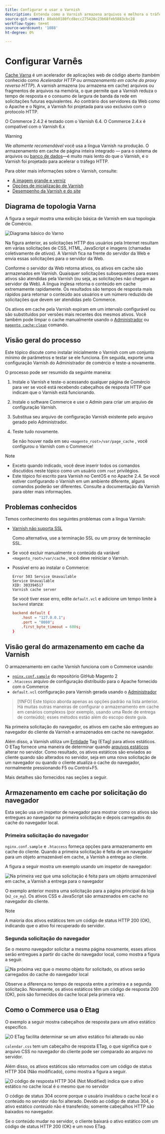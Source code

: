 ```yaml
---
title: Configurar e usar o Varnish
description: Entenda como a Varnish armazena arquivos e melhora o tráfego HTTP.
source-git-commit: 80abb0180fcd8ecc275428c23b68feb5883cbc28
workflow-type: tm+mt
source-wordcount: '1088'
ht-degree: 0%

---
```



# Configurar Varnês

[Cache Varna] é um acelerador de aplicações web de código aberto (também conhecido como _Acelerador HTTP_ ou _armazenamento em cache do proxy reverso HTTP_). A varnish armazena (ou armazena em cache) arquivos ou fragmentos de arquivos na memória, o que permite que a Varnish reduza o tempo de resposta e o consumo de largura de banda da rede em solicitações futuras equivalentes. Ao contrário dos servidores da Web como o Apache e o Nginx, a Varnish foi projetada para uso exclusivo com o protocolo HTTP.

O Commerce 2.4.2 é testado com o Varnish 6.4. O Commerce 2.4.x é compatível com o Varnish 6.x

>[!WARNING]
>
>We _altamente recomendável_ você usa a língua Varnish na produção. O armazenamento em cache de página inteira integrado — para o sistema de arquivos ou [banco de dados]—é muito mais lento do que o Varnish, e o Varnish foi projetado para acelerar o tráfego HTTP.

Para obter mais informações sobre o Varnish, consulte:

- [A imagem grande e verniz]
- [Opções de inicialização de Varnish]
- [Desempenho da Varnish e do site]

## Diagrama de topologia Varna

A figura a seguir mostra uma exibição básica de Varnish em sua topologia de Comércio.

![Diagrama básico do Varno](../../assets/configuration/varnish-basic.png)

Na figura anterior, as solicitações HTTP dos usuários pela Internet resultam em várias solicitações de CSS, HTML, JavaScript e imagens (chamadas coletivamente de _ativos_). A Varnish fica na frente do servidor da Web e envia essas solicitações para o servidor da Web.

Conforme o servidor da Web retorna ativos, os ativos em cache são armazenados em Varnish. Quaisquer solicitações subsequentes para esses ativos são atendidas pela Varnish (ou seja, as solicitações não chegam ao servidor da Web). A língua inglesa retorna o conteúdo em cache extremamente rapidamente. Os resultados são tempos de resposta mais rápidos para retornar o conteúdo aos usuários e um número reduzido de solicitações que devem ser atendidas pelo Commerce.

Os ativos em cache pela Varnish expiram em um intervalo configurável ou são substituídos por versões mais recentes dos mesmos ativos. Você também pode limpar o cache manualmente usando o [Administrador](https://glossary.magento.com/magento-admin) ou [`magento cache:clean`](../cli/manage-cache.md#clean-and-flush-cache-types) comando.

## Visão geral do processo

Este tópico discute como instalar inicialmente o Varnish com um conjunto mínimo de parâmetros e testar se ele funciona. Em seguida, exporte uma configuração Varnish do Administrador de comércio e teste-a novamente.

O processo pode ser resumido da seguinte maneira:

1. Instale o Varnish e teste-o acessando qualquer página de Comércio para ver se você está recebendo cabeçalhos de resposta HTTP que indicam que o Varnish está funcionando.
1. Instale o software Commerce e use o Admin para criar um arquivo de configuração Varnish.
1. Substitua seu arquivo de configuração Varnish existente pelo arquivo gerado pelo Administrador.
1. Teste tudo novamente.

   Se não houver nada em seu `<magento_root>/var/page_cache` , você configurou o Varnish com o Commerce!

>[!NOTE]
- Exceto quando indicado, você deve inserir todos os comandos discutidos neste tópico como um usuário com `root` privilégios.
- Este tópico foi escrito para Varnish no CentOS e no Apache 2.4. Se você estiver configurando o Varnish em um ambiente diferente, alguns comandos poderão ser diferentes. Consulte a documentação da Varnish para obter mais informações.


## Problemas conhecidos

Temos conhecimento dos seguintes problemas com a língua Varnish:

- [Varnish não suporta SSL]

   Como alternativa, use a terminação SSL ou um proxy de terminação SSL.

- Se você excluir manualmente o conteúdo da variável `<magento_root>/var/cache` , você deve reiniciar o Varnish.

- Possível erro ao instalar o Commerce:

   ```terminal
   Error 503 Service Unavailable
   Service Unavailable
   XID: 303394517
   Varnish cache server
   ```

   Se você tiver esse erro, edite `default.vcl` e adicione um tempo limite à `backend` stanza:

   ```conf
   backend default {
       .host = "127.0.0.1";
       .port = "8080";
       .first_byte_timeout = 600s;
   }
   ```

## Visão geral do armazenamento em cache da Varnish

O armazenamento em cache Varnish funciona com o Commerce usando:

- [`nginx.conf.sample`](https://github.com/magento/magento2/blob/2.4/nginx.conf.sample) do repositório GitHub Magento 2
- `.htaccess` arquivo de configuração distribuído para o Apache fornecido com o Commerce
- `default.vcl` configuração para Varnish gerada usando o [Administrador](../cache/config-varnish-magento.md)

>[!INFO]
Este tópico aborda apenas as opções padrão na lista anterior. Há muitas outras maneiras de configurar o armazenamento em cache em cenários complexos (por exemplo, usando uma Rede de entrega de conteúdo); esses métodos estão além do escopo deste guia.

Na primeira solicitação do navegador, os ativos em cache são entregues ao navegador do cliente da Varnish e armazenados em cache no navegador.

Além disso, a Varnish utiliza um [Entidade](https://glossary.magento.com/entity) Tag (ETag) para ativos estáticos. O ETag fornece uma maneira de determinar quando [arquivos estáticos](https://glossary.magento.com/static-files) alterar no servidor. Como resultado, os ativos estáticos são enviados ao cliente quando são alterados no servidor, seja em uma nova solicitação de um navegador ou quando o cliente atualiza o cache do navegador, normalmente pressionando F5 ou Control+F5.

Mais detalhes são fornecidos nas seções a seguir.

## Armazenamento em cache por solicitação do navegador

Esta seção usa um inspetor de navegador para mostrar como os ativos são entregues ao navegador na primeira solicitação e depois carregados do cache do navegador local.

### Primeira solicitação do navegador

`nginx.conf.sample` e `.htaccess` forneça opções para armazenamento em cache do cliente. Quando a primeira solicitação é feita de um navegador para um objeto armazenável em cache, a Varnish a entrega ao cliente.

A figura a seguir mostra um exemplo usando um inspetor de navegador:

![Na primeira vez que uma solicitação é feita para um objeto armazenável em cache, a Varnish a entrega para o navegador](../../assets/configuration/varnish-apache-first-visit.png)

O exemplo anterior mostra uma solicitação para a página principal da loja (`m2_ce_my`). Os ativos CSS e JavaScript são armazenados em cache no navegador do cliente.

>[!NOTE]
A maioria dos ativos estáticos tem um código de status HTTP 200 (OK), indicando que o ativo foi recuperado do servidor.

### Segunda solicitação do navegador

Se o mesmo navegador solicitar a mesma página novamente, esses ativos serão entregues a partir do cache do navegador local, como mostra a figura a seguir.

![Na próxima vez que o mesmo objeto for solicitado, os ativos serão carregados do cache do navegador local](../../assets/configuration/varnish-apache-second-visit.png)

Observe a diferença no tempo de resposta entre a primeira e a segunda solicitação. Novamente, os ativos estáticos têm um código de resposta 200 (OK), pois são fornecidos do cache local pela primeira vez.

## Como o Commerce usa o Etag

O exemplo a seguir mostra cabeçalhos de resposta para um ativo estático específico.

![O ETag facilita determinar se um ativo estático foi alterado ou não](../../assets/configuration/varnish-etag.png)

`calendar.css` tem um cabeçalho de resposta ETag, o que significa que o arquivo CSS no navegador do cliente pode ser comparado ao arquivo no servidor.

Além disso, os ativos estáticos são retornados com um código de status HTTP 304 (Não modificado), como mostra a figura a seguir.

![O código de resposta HTTP 304 (Not Modified) indica que o ativo estático no cache local é o mesmo que no servidor](../../assets/configuration/varnish-304.png)

O código de status 304 ocorre porque o usuário invalidou o cache local e o conteúdo no servidor não foi alterado. Devido ao código de status 304, o ativo estático _conteúdo_ não é transferido; somente cabeçalhos HTTP são baixados no navegador.

Se o conteúdo mudar no servidor, o cliente baixará o ativo estático com um código de status HTTP 200 (OK) e um novo ETag.

<!-- Link Definitions -->

[banco de dados]: https://devdocs.magento.com/guides/v2.4/extension-dev-guide/cache/partial-caching/database-caching.html
[A imagem grande e verniz]: https://www.varnish-cache.org/docs/trunk/users-guide/intro.html
[Cache Varna]: https://varnish-cache.org
[Opções de inicialização de Varnish]: https://www.varnish-cache.org/docs/trunk/reference/varnishd.html#ref-varnishd-options
[Desempenho da Varnish e do site]: https://www.varnish-cache.org/docs/trunk/users-guide/performance.html#users-performance
[Varnish não suporta SSL]: https://www.varnish-cache.org/docs/3.0/phk/ssl.html
